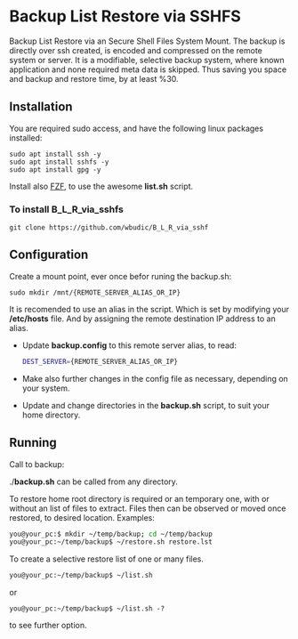 # Backup List Restore via SSHFS

Backup List Restore via an Secure Shell Files System Mount.
The backup is directly over ssh created, is encoded and compressed on the remote system or server.
It is a modifiable, selective backup system, where known application and none required meta data is skipped.
Thus saving you space and backup and restore time, by at least %30.

## Installation

You are required sudo access, and have the following linux packages installed:
```
sudo apt install ssh -y
sudo apt install sshfs -y
sudo apt install gpg -y
```
Install also [FZF](https://github.com/junegunn/fzf), to use the awesome **list.sh** script.

### To install B_L_R_via_sshfs

```
git clone https://github.com/wbudic/B_L_R_via_sshf
```

## Configuration

Create a mount point, ever once befor runing the backup.sh:
```
sudo mkdir /mnt/{REMOTE_SERVER_ALIAS_OR_IP}
```

It is recomended to use an alias in the script. Which is set by modifying your **/etc/hosts** file. And by assigning the remote destination IP address to an alias.

* Update **backup.config** to this remote server alias, to read:

  ```BASH
  DEST_SERVER={REMOTE_SERVER_ALIAS_OR_IP}
  ```
 * Make also further changes in the config file as necessary, depending on your system.
 * Update and change directories in the **backup.sh** script, to suit your home directory.

## Running

Call to backup:

./**backup.sh** can be called from any directory.

To restore home root directory is required or an temporary one, with or without an list of files to extract.
Files then can be observed or moved once restored, to desired location.
Examples:

```BASH
you@your_pc:$ mkdir ~/temp/backup; cd ~/temp/backup
you@your_pc:~/temp/backup$ ~/restore.sh restore.lst
```
To create a selective restore list of one or many files.
```BASH
you@your_pc:~/temp/backup$ ~/list.sh
```
or
```
you@your_pc:~/temp/backup$ ~/list.sh -?
```
to see further option.








